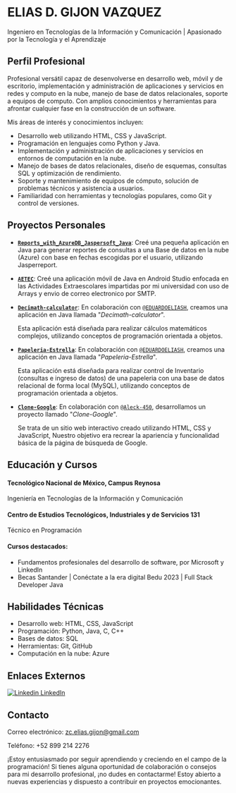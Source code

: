 # ELIAS D. GIJON VAZQUEZ

Ingeniero en Tecnologías de la Información y Comunicación | Apasionado por la Tecnología y el Aprendizaje

## Perfil Profesional
Profesional versátil capaz de desenvolverse en desarrollo web, móvil y de escritorio, implementación y administración de aplicaciones y servicios en redes y computo en la nube, manejo de base de datos relacionales, soporte a equipos de computo. Con amplios conocimientos y herramientas para afrontar cualquier fase en la construcción de un software.

Mis áreas de interés y conocimientos incluyen:
- Desarrollo web utilizando HTML, CSS y JavaScript.
- Programación en lenguajes como Python y Java.
- Implementación y administración de aplicaciones y servicios en entornos de computación en la nube.
- Manejo de bases de datos relacionales, diseño de esquemas, consultas SQL y optimización de rendimiento.
- Soporte y mantenimiento de equipos de cómputo, solución de problemas técnicos y asistencia a usuarios.
- Familiaridad con herramientas y tecnologías populares, como Git y control de versiones.
## Proyectos Personales

- [**`Reports_with_AzureDB_Jaspersoft_Java`**](https://github.com/EliasGijon/Reports_with_AzureDB_Jaspersoft_Java):
Creé una pequeña aplicación en Java para generar reportes de consultas a una Base de datos en la nube (Azure) con base en fechas escogidas por el usuario, utilizando Jasperreport.
   
- [**`AETEC`**](https://github.com/EliasGijon/AETEC):
Creé una aplicación móvil de Java en Android Studio enfocada en las Actividades Extraescolares impartidas por mi universidad con uso de Arrays y envio de correo electronico por SMTP.

- [**`Decimath-calculator`**](https://github.com/EDUARDOELIASH/Decimath-calculator/tree/elias): En colaboración con [`@EDUARDOELIASH`](https://github.com/EDUARDOELIASH), creamos una aplicación en Java llamada "*Decimath-calculator*".

    Esta aplicación está diseñada para realizar cálculos matemáticos complejos, utilizando conceptos de programación orientada a objetos.

- [**`Papeleria-Estrella`**](https://github.com/EliasGijon/Papeleria-Estrella): En colaboración con [`@EDUARDOELIASH`](https://github.com/EDUARDOELIASH), creamos una aplicación en Java llamada "*Papeleria-Estrella*".

  Esta aplicación está diseñada para realizar control de Inventario (consultas e ingreso de datos) de una papeleria con una base de datos relacional de forma local (MySQL), utilizando conceptos de programación orientada a objetos.

- [**`Clone-Google`**](https://github.com/EliasGijon/Clone-Google/tree/EliasGijon): En colaboración con [`@Aleck-450`](https://github.com/Aleck-450), desarrollamos un proyecto llamado "*Clone-Google*".

  Se trata de un sitio web interactivo creado utilizando HTML, CSS y JavaScript, Nuestro objetivo era recrear la apariencia y funcionalidad básica de la página de búsqueda de Google.

## Educación y Cursos
#### Tecnológico Nacional de México, Campus Reynosa
Ingeniería en Tecnologías de la Información y Comunicación
#### Centro de Estudios Tecnológicos, Industriales y de Servicios 131
Técnico en Programación
#### Cursos destacados:
- Fundamentos profesionales del desarrollo de software, por Microsoft y LinkedIn
- Becas Santander | Conéctate a la era digital Bedu 2023 | Full Stack Developer Java
## Habilidades Técnicas
- Desarrollo web: HTML, CSS, JavaScript
- Programación: Python, Java, C, C++
- Bases de datos: SQL
- Herramientas: Git, GitHub
- Computación en la nube: Azure
## Enlaces Externos
[![Linkedin](https://i.stack.imgur.com/gVE0j.png) LinkedIn](https://www.linkedin.com/in/elias-gijon/)

## Contacto
Correo electrónico: zc.elias.gijon@gmail.com

Teléfono: +52 899 214 2276

¡Estoy entusiasmado por seguir aprendiendo y creciendo en el campo de la programación! Si tienes alguna oportunidad de colaboración o consejos para mi desarrollo profesional, ¡no dudes en contactarme! Estoy abierto a nuevas experiencias y dispuesto a contribuir en proyectos emocionantes.
<!--

[![LinkedIn](https://content.linkedin.com/content/dam/me/business/en-us/amp/brand-site/v2/bg/LI-Bug.svg.original.svg)](https://www.linkedin.com/in/elias-gijon/) 

[GitHub](https://github.com/EliasGijon)


**EliasGijon/EliasGijon** is a ✨ _special_ ✨ repository because its `README.md` (this file) appears on your GitHub profile.

Here are some ideas to get you started:

- 🔭 I’m currently working on ...
- 🌱 I’m currently learning ...
- 👯 I’m looking to collaborate on ...
- 🤔 I’m looking for help with ...
- 💬 Ask me about ...
- 📫 How to reach me: ...
- 😄 Pronouns: ...
- ⚡ Fun fact: ...
-->
